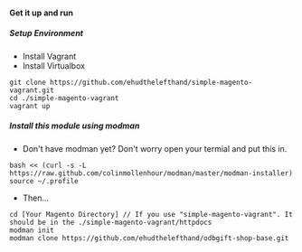 #### Get it up and run
##### Setup Environment
- Install Vagrant
- Install Virtualbox
```
git clone https://github.com/ehudthelefthand/simple-magento-vagrant.git
cd ./simple-magento-vagrant
vagrant up
```

##### Install this module using modman
  * Don't have modman yet? Don't worry open your termial and put this in.
```
bash << (curl -s -L https://raw.github.com/colinmollenhour/modman/master/modman-installer)
source ~/.profile
```

  * Then...

```
cd [Your Magento Directory] // If you use "simple-magento-vagrant". It should be in the ./simple-magento-vagrant/httpdocs
modman init
modman clone https://github.com/ehudthelefthand/odbgift-shop-base.git
```
